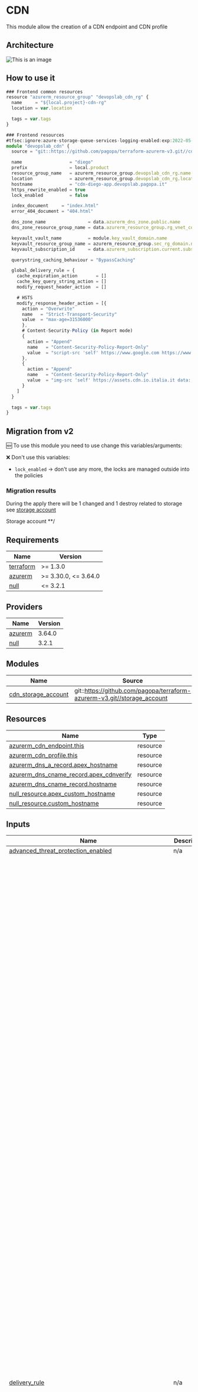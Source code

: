 # CDN

This module allow the creation of a CDN endpoint and CDN profile

## Architecture

![This is an image](./docs/module-arch.drawio.png)

## How to use it

```ts
### Frontend common resources
resource "azurerm_resource_group" "devopslab_cdn_rg" {
  name     = "${local.project}-cdn-rg"
  location = var.location

  tags = var.tags
}

### Frontend resources
#tfsec:ignore:azure-storage-queue-services-logging-enabled:exp:2022-05-01 # already ignored, maybe a bug in tfsec
module "devopslab_cdn" {
  source = "git::https://github.com/pagopa/terraform-azurerm-v3.git//cdn?ref=v3.15.0"

  name                  = "diego"
  prefix                = local.product
  resource_group_name   = azurerm_resource_group.devopslab_cdn_rg.name
  location              = azurerm_resource_group.devopslab_cdn_rg.location
  hostname              = "cdn-diego-app.devopslab.pagopa.it"
  https_rewrite_enabled = true
  lock_enabled          = false

  index_document     = "index.html"
  error_404_document = "404.html"

  dns_zone_name                = data.azurerm_dns_zone.public.name
  dns_zone_resource_group_name = data.azurerm_resource_group.rg_vnet_core.name

  keyvault_vault_name          = module.key_vault_domain.name
  keyvault_resource_group_name = azurerm_resource_group.sec_rg_domain.name
  keyvault_subscription_id     = data.azurerm_subscription.current.subscription_id

  querystring_caching_behaviour = "BypassCaching"

  global_delivery_rule = {
    cache_expiration_action       = []
    cache_key_query_string_action = []
    modify_request_header_action  = []

    # HSTS
    modify_response_header_action = [{
      action = "Overwrite"
      name   = "Strict-Transport-Security"
      value  = "max-age=31536000"
      },
      # Content-Security-Policy (in Report mode)
      {
        action = "Append"
        name   = "Content-Security-Policy-Report-Only"
        value  = "script-src 'self' https://www.google.com https://www.gstatic.com; style-src 'self' 'unsafe-inline' https://fonts.googleapis.com; worker-src 'none'; font-src 'self' https://fonts.googleapis.com https://fonts.gstatic.com; "
      },
      {
        action = "Append"
        name   = "Content-Security-Policy-Report-Only"
        value  = "img-src 'self' https://assets.cdn.io.italia.it data:; "
      }
    ]
  }

  tags = var.tags
}


```

## Migration from v2

🆕 To use this module you need to use change this variables/arguments:

❌ Don't use this variables:

* `lock_enabled` -> don't use any more, the locks are managed outside into the policies

### Migration results

During the apply there will be 1 changed and 1 destroy related to storage see [storage account](../storage_account/README.md)

<!-- markdownlint-disable -->
<!-- BEGINNING OF PRE-COMMIT-TERRAFORM DOCS HOOK -->
Storage account
**/

## Requirements

| Name | Version |
|------|---------|
| <a name="requirement_terraform"></a> [terraform](#requirement\_terraform) | >= 1.3.0 |
| <a name="requirement_azurerm"></a> [azurerm](#requirement\_azurerm) | >= 3.30.0, <= 3.64.0 |
| <a name="requirement_null"></a> [null](#requirement\_null) | <= 3.2.1 |

## Providers

| Name | Version |
|------|---------|
| <a name="provider_azurerm"></a> [azurerm](#provider\_azurerm) | 3.64.0 |
| <a name="provider_null"></a> [null](#provider\_null) | 3.2.1 |

## Modules

| Name | Source | Version |
|------|--------|---------|
| <a name="module_cdn_storage_account"></a> [cdn\_storage\_account](#module\_cdn\_storage\_account) | git::https://github.com/pagopa/terraform-azurerm-v3.git//storage_account | v6.20.1 |

## Resources

| Name | Type |
|------|------|
| [azurerm_cdn_endpoint.this](https://registry.terraform.io/providers/hashicorp/azurerm/latest/docs/resources/cdn_endpoint) | resource |
| [azurerm_cdn_profile.this](https://registry.terraform.io/providers/hashicorp/azurerm/latest/docs/resources/cdn_profile) | resource |
| [azurerm_dns_a_record.apex_hostname](https://registry.terraform.io/providers/hashicorp/azurerm/latest/docs/resources/dns_a_record) | resource |
| [azurerm_dns_cname_record.apex_cdnverify](https://registry.terraform.io/providers/hashicorp/azurerm/latest/docs/resources/dns_cname_record) | resource |
| [azurerm_dns_cname_record.hostname](https://registry.terraform.io/providers/hashicorp/azurerm/latest/docs/resources/dns_cname_record) | resource |
| [null_resource.apex_custom_hostname](https://registry.terraform.io/providers/hashicorp/null/latest/docs/resources/resource) | resource |
| [null_resource.custom_hostname](https://registry.terraform.io/providers/hashicorp/null/latest/docs/resources/resource) | resource |

## Inputs

| Name | Description | Type | Default | Required |
|------|-------------|------|---------|:--------:|
| <a name="input_advanced_threat_protection_enabled"></a> [advanced\_threat\_protection\_enabled](#input\_advanced\_threat\_protection\_enabled) | n/a | `bool` | `false` | no |
| <a name="input_delivery_rule"></a> [delivery\_rule](#input\_delivery\_rule) | n/a | <pre>list(object({<br>    name  = string<br>    order = number<br><br>    // start conditions<br>    cookies_conditions = list(object({<br>      selector         = string<br>      operator         = string<br>      match_values     = list(string)<br>      negate_condition = bool<br>      transforms       = list(string)<br>    }))<br><br>    device_conditions = list(object({<br>      operator         = string<br>      match_values     = string<br>      negate_condition = bool<br>    }))<br><br>    http_version_conditions = list(object({<br>      operator         = string<br>      match_values     = list(string)<br>      negate_condition = bool<br>    }))<br><br>    post_arg_conditions = list(object({<br>      selector         = string<br>      operator         = string<br>      match_values     = list(string)<br>      negate_condition = bool<br>      transforms       = list(string)<br>    }))<br><br>    query_string_conditions = list(object({<br>      operator         = string<br>      match_values     = list(string)<br>      negate_condition = bool<br>      transforms       = list(string)<br>    }))<br><br>    remote_address_conditions = list(object({<br>      operator         = string<br>      match_values     = list(string)<br>      negate_condition = bool<br>    }))<br><br>    request_body_conditions = list(object({<br>      operator         = string<br>      match_values     = list(string)<br>      negate_condition = bool<br>      transforms       = list(string)<br>    }))<br><br>    request_header_conditions = list(object({<br>      selector         = string<br>      operator         = string<br>      match_values     = list(string)<br>      negate_condition = bool<br>      transforms       = list(string)<br>    }))<br><br>    request_method_conditions = list(object({<br>      operator         = string<br>      match_values     = list(string)<br>      negate_condition = bool<br>    }))<br><br>    request_scheme_conditions = list(object({<br>      operator         = string<br>      match_values     = string<br>      negate_condition = bool<br>    }))<br><br>    request_uri_conditions = list(object({<br>      operator         = string<br>      match_values     = list(string)<br>      negate_condition = bool<br>      transforms       = list(string)<br>    }))<br><br>    url_file_extension_conditions = list(object({<br>      operator         = string<br>      match_values     = list(string)<br>      negate_condition = bool<br>      transforms       = list(string)<br>    }))<br><br>    url_file_name_conditions = list(object({<br>      operator         = string<br>      match_values     = list(string)<br>      negate_condition = bool<br>      transforms       = list(string)<br>    }))<br><br>    url_path_conditions = list(object({<br>      operator         = string<br>      match_values     = list(string)<br>      negate_condition = bool<br>      transforms       = list(string)<br>    }))<br>    // end conditions<br><br>    // start actions<br>    cache_expiration_actions = list(object({<br>      behavior = string<br>      duration = string<br>    }))<br><br>    cache_key_query_string_actions = list(object({<br>      behavior   = string<br>      parameters = string<br>    }))<br><br>    modify_request_header_actions = list(object({<br>      action = string<br>      name   = string<br>      value  = string<br>    }))<br><br>    modify_response_header_actions = list(object({<br>      action = string<br>      name   = string<br>      value  = string<br>    }))<br><br>    url_redirect_actions = list(object({<br>      redirect_type = string<br>      protocol      = string<br>      hostname      = string<br>      path          = string<br>      fragment      = string<br>      query_string  = string<br>    }))<br><br>    url_rewrite_actions = list(object({<br>      source_pattern          = string<br>      destination             = string<br>      preserve_unmatched_path = string<br>    }))<br>    // end actions<br>  }))</pre> | `[]` | no |
| <a name="input_delivery_rule_redirect"></a> [delivery\_rule\_redirect](#input\_delivery\_rule\_redirect) | n/a | <pre>list(object({<br>    name         = string<br>    order        = number<br>    operator     = string<br>    match_values = list(string)<br>    url_redirect_action = object({<br>      redirect_type = string<br>      protocol      = string<br>      hostname      = string<br>      path          = string<br>      fragment      = string<br>      query_string  = string<br>    })<br>  }))</pre> | `[]` | no |
| <a name="input_delivery_rule_request_scheme_condition"></a> [delivery\_rule\_request\_scheme\_condition](#input\_delivery\_rule\_request\_scheme\_condition) | n/a | <pre>list(object({<br>    name         = string<br>    order        = number<br>    operator     = string<br>    match_values = list(string)<br>    url_redirect_action = object({<br>      redirect_type = string<br>      protocol      = string<br>      hostname      = string<br>      path          = string<br>      fragment      = string<br>      query_string  = string<br>    })<br>  }))</pre> | `[]` | no |
| <a name="input_delivery_rule_rewrite"></a> [delivery\_rule\_rewrite](#input\_delivery\_rule\_rewrite) | n/a | <pre>list(object({<br>    name  = string<br>    order = number<br>    conditions = list(object({<br>      condition_type   = string<br>      operator         = string<br>      match_values     = list(string)<br>      negate_condition = bool<br>      transforms       = list(string)<br>    }))<br>    url_rewrite_action = object({<br>      source_pattern          = string<br>      destination             = string<br>      preserve_unmatched_path = string<br>    })<br>  }))</pre> | `[]` | no |
| <a name="input_delivery_rule_url_path_condition_cache_expiration_action"></a> [delivery\_rule\_url\_path\_condition\_cache\_expiration\_action](#input\_delivery\_rule\_url\_path\_condition\_cache\_expiration\_action) | n/a | <pre>list(object({<br>    name            = string<br>    order           = number<br>    operator        = string<br>    match_values    = list(string)<br>    behavior        = string<br>    duration        = string<br>    response_action = string<br>    response_name   = string<br>    response_value  = string<br>  }))</pre> | `[]` | no |
| <a name="input_dns_zone_name"></a> [dns\_zone\_name](#input\_dns\_zone\_name) | n/a | `string` | n/a | yes |
| <a name="input_dns_zone_resource_group_name"></a> [dns\_zone\_resource\_group\_name](#input\_dns\_zone\_resource\_group\_name) | n/a | `string` | n/a | yes |
| <a name="input_error_404_document"></a> [error\_404\_document](#input\_error\_404\_document) | n/a | `string` | n/a | yes |
| <a name="input_global_delivery_rule"></a> [global\_delivery\_rule](#input\_global\_delivery\_rule) | n/a | <pre>object({<br>    cache_expiration_action = list(object({<br>      behavior = string<br>      duration = string<br>    }))<br>    cache_key_query_string_action = list(object({<br>      behavior   = string<br>      parameters = string<br>    }))<br>    modify_request_header_action = list(object({<br>      action = string<br>      name   = string<br>      value  = string<br>    }))<br>    modify_response_header_action = list(object({<br>      action = string<br>      name   = string<br>      value  = string<br>    }))<br>  })</pre> | `null` | no |
| <a name="input_hostname"></a> [hostname](#input\_hostname) | n/a | `string` | n/a | yes |
| <a name="input_https_rewrite_enabled"></a> [https\_rewrite\_enabled](#input\_https\_rewrite\_enabled) | n/a | `bool` | `true` | no |
| <a name="input_index_document"></a> [index\_document](#input\_index\_document) | n/a | `string` | n/a | yes |
| <a name="input_keyvault_resource_group_name"></a> [keyvault\_resource\_group\_name](#input\_keyvault\_resource\_group\_name) | Key vault resource group name | `string` | n/a | yes |
| <a name="input_keyvault_subscription_id"></a> [keyvault\_subscription\_id](#input\_keyvault\_subscription\_id) | Key vault subscription id | `string` | n/a | yes |
| <a name="input_keyvault_vault_name"></a> [keyvault\_vault\_name](#input\_keyvault\_vault\_name) | Key vault name | `string` | n/a | yes |
| <a name="input_location"></a> [location](#input\_location) | n/a | `string` | n/a | yes |
| <a name="input_name"></a> [name](#input\_name) | n/a | `string` | n/a | yes |
| <a name="input_prefix"></a> [prefix](#input\_prefix) | n/a | `string` | n/a | yes |
| <a name="input_querystring_caching_behaviour"></a> [querystring\_caching\_behaviour](#input\_querystring\_caching\_behaviour) | n/a | `string` | `"IgnoreQueryString"` | no |
| <a name="input_resource_group_name"></a> [resource\_group\_name](#input\_resource\_group\_name) | n/a | `string` | n/a | yes |
| <a name="input_storage_access_tier"></a> [storage\_access\_tier](#input\_storage\_access\_tier) | n/a | `string` | `"Hot"` | no |
| <a name="input_storage_account_kind"></a> [storage\_account\_kind](#input\_storage\_account\_kind) | n/a | `string` | `"StorageV2"` | no |
| <a name="input_storage_account_replication_type"></a> [storage\_account\_replication\_type](#input\_storage\_account\_replication\_type) | n/a | `string` | `"GRS"` | no |
| <a name="input_storage_account_tier"></a> [storage\_account\_tier](#input\_storage\_account\_tier) | n/a | `string` | `"Standard"` | no |
| <a name="input_tags"></a> [tags](#input\_tags) | n/a | `map(string)` | n/a | yes |

## Outputs

| Name | Description |
|------|-------------|
| <a name="output_fqdn"></a> [fqdn](#output\_fqdn) | n/a |
| <a name="output_hostname"></a> [hostname](#output\_hostname) | n/a |
| <a name="output_id"></a> [id](#output\_id) | n/a |
| <a name="output_name"></a> [name](#output\_name) | n/a |
| <a name="output_storage_primary_access_key"></a> [storage\_primary\_access\_key](#output\_storage\_primary\_access\_key) | n/a |
| <a name="output_storage_primary_blob_connection_string"></a> [storage\_primary\_blob\_connection\_string](#output\_storage\_primary\_blob\_connection\_string) | n/a |
| <a name="output_storage_primary_blob_host"></a> [storage\_primary\_blob\_host](#output\_storage\_primary\_blob\_host) | n/a |
| <a name="output_storage_primary_connection_string"></a> [storage\_primary\_connection\_string](#output\_storage\_primary\_connection\_string) | n/a |
| <a name="output_storage_primary_web_host"></a> [storage\_primary\_web\_host](#output\_storage\_primary\_web\_host) | n/a |
<!-- END OF PRE-COMMIT-TERRAFORM DOCS HOOK -->
